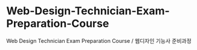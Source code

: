 # Web-Design-Technician-Exam-Preparation-Course
Web Design Technician Exam Preparation Course / 웹디자인 기능사 준비과정
